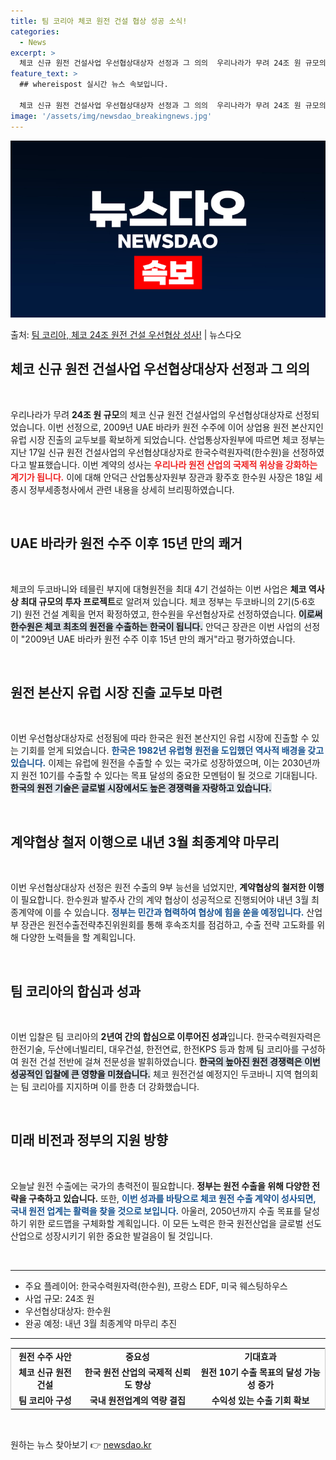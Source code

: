 ```yaml
---
title: 팀 코리아 체코 원전 건설 협상 성공 소식!
categories:
  - News
excerpt: >
  체코 신규 원전 건설사업 우선협상대상자 선정과 그 의의  우리나라가 무려 24조 원 규모의 체코 신규 원전 …
feature_text: >
  ## whereispost 실시간 뉴스 속보입니다.

  체코 신규 원전 건설사업 우선협상대상자 선정과 그 의의  우리나라가 무려 24조 원 규모의 체코 신규 원전 …
image: '/assets/img/newsdao_breakingnews.jpg'
---
```


![뉴스다오 속보](/assets/img/newsdao_breakingnews.jpg)

<p>출처: <a href="https://newsdao.kr/4904" rel="dofollow">팀 코리아, 체코 24조 원전 건설 우선협상 성사!</a> | 뉴스다오</p>

<h2 data-ke-size="size26">체코 신규 원전 건설사업 우선협상대상자 선정과 그 의의</h2>

<p data-ke-size="size16">&nbsp;</p>

우리나라가 무려 <b>24조 원 규모</b>의 체코 신규 원전 건설사업의 우선협상대상자로 선정되었습니다. 이번 선정으로, 2009년 UAE 바라카 원전 수주에 이어 상업용 원전 본산지인 유럽 시장 진출의 교두보를 확보하게 되었습니다. 산업통상자원부에 따르면 체코 정부는 지난 17일 신규 원전 건설사업의 우선협상대상자로 한국수력원자력(한수원)을 선정하였다고 발표했습니다. 이번 계약의 성사는 <b><span style="color: #ee2323;">우리나라 원전 산업의 국제적 위상을 강화하는 계기가 됩니다.</span></b> 이에 대해 안덕근 산업통상자원부 장관과 황주호 한수원 사장은 18일 세종시 정부세종청사에서 관련 내용을 상세히 브리핑하였습니다.

<p data-ke-size="size16">&nbsp;</p>

<h2 data-ke-size="size26">UAE 바라카 원전 수주 이후 15년 만의 쾌거</h2>

<p data-ke-size="size16">&nbsp;</p>

체코의 두코바니와 테믈린 부지에 대형원전을 최대 4기 건설하는 이번 사업은 <b>체코 역사상 최대 규모의 투자 프로젝트</b>로 알려져 있습니다. 체코 정부는 두코바니의 2기(5·6호기) 원전 건설 계획을 먼저 확정하였고, 한수원을 우선협상자로 선정하였습니다. <b><span style="background-color: #21538527;">이로써 한수원은 체코 최초의 원전을 수출하는 한국이 됩니다.</span></b> 안덕근 장관은 이번 사업의 선정이 "2009년 UAE 바라카 원전 수주 이후 15년 만의 쾌거"라고 평가하였습니다.

<p data-ke-size="size16">&nbsp;</p>

<h2 data-ke-size="size26">원전 본산지 유럽 시장 진출 교두보 마련</h2>

<p data-ke-size="size16">&nbsp;</p>

이번 우선협상대상자로 선정됨에 따라 한국은 원전 본산지인 유럽 시장에 진출할 수 있는 기회를 얻게 되었습니다. <b><span style="color: #1a5490;">한국은 1982년 유럽형 원전을 도입했던 역사적 배경을 갖고 있습니다.</span></b> 이제는 유럽에 원전을 수출할 수 있는 국가로 성장하였으며, 이는 2030년까지 원전 10기를 수출할 수 있다는 목표 달성의 중요한 모멘텀이 될 것으로 기대됩니다. <b><span style="background-color: #21538527;">한국의 원전 기술은 글로벌 시장에서도 높은 경쟁력을 자랑하고 있습니다.</span></b>

<p data-ke-size="size16">&nbsp;</p>

<h2 data-ke-size="size26">계약협상 철저 이행으로 내년 3월 최종계약 마무리</h2>

<p data-ke-size="size16">&nbsp;</p>

이번 우선협상대상자 선정은 원전 수출의 9부 능선을 넘었지만, <b>계약협상의 철저한 이행</b>이 필요합니다. 한수원과 발주사 간의 계약 협상이 성공적으로 진행되어야 내년 3월 최종계약에 이를 수 있습니다. <b><span style="color: #1a5490;">정부는 민간과 협력하여 협상에 힘을 쏟을 예정입니다.</span></b> 산업부 장관은 원전수출전략추진위원회를 통해 후속조치를 점검하고, 수출 전략 고도화를 위해 다양한 노력들을 할 계획입니다.

<p data-ke-size="size16">&nbsp;</p>

<h2 data-ke-size="size26">팀 코리아의 합심과 성과</h2>

<p data-ke-size="size16">&nbsp;</p>

이번 입찰은 팀 코리아의 <b>2년여 간의 합심으로 이루어진 성과</b>입니다. 한국수력원자력은 한전기술, 두산에너빌리티, 대우건설, 한전연료, 한전KPS 등과 함께 팀 코리아를 구성하여 원전 건설 전반에 걸쳐 전문성을 발휘하였습니다. <b><span style="background-color: #21538527;">한국의 높아진 원전 경쟁력은 이번 성공적인 입찰에 큰 영향을 미쳤습니다.</span></b> 체코 원전건설 예정지인 두코바니 지역 협의회는 팀 코리아를 지지하며 이를 한층 더 강화했습니다.

<p data-ke-size="size16">&nbsp;</p>

<h2 data-ke-size="size26">미래 비전과 정부의 지원 방향</h2>

<p data-ke-size="size16">&nbsp;</p>

오늘날 원전 수출에는 국가의 총력전이 필요합니다. <b>정부는 원전 수출을 위해 다양한 전략을 구축하고 있습니다.</b> 또한, <b><span style="color: #1a5490;">이번 성과를 바탕으로 체코 원전 수출 계약이 성사되면, 국내 원전 업계는 활력을 찾을 것으로 보입니다.</span></b> 아울러, 2050년까지 수출 목표를 달성하기 위한 로드맵을 구체화할 계획입니다. 이 모든 노력은 한국 원전산업을 글로벌 선도 산업으로 성장시키기 위한 중요한 발걸음이 될 것입니다.

<p data-ke-size="size16">&nbsp;</p>

<hr>

<ul>
<li>주요 플레이어: 한국수력원자력(한수원), 프랑스 EDF, 미국 웨스팅하우스</li>
<li>사업 규모: 24조 원</li>
<li>우선협상대상자: 한수원</li>
<li>완공 예정: 내년 3월 최종계약 마무리 추진</li>
</ul>

<hr>

<table style="width: 100%; border: 1px solid #ccc;">
<tr>
<td style="text-align: center; height: 17px;"><b>원전 수주 사안</b></td>
<td style="text-align: center; height: 17px;"><b>중요성</b></td>
<td style="text-align: center; height: 17px;"><b>기대효과</b></td>
</tr>
<tr>
<td style="text-align: center; height: 17px;"><b>체코 신규 원전 건설</b></td>
<td style="text-align: center; height: 17px;"><b>한국 원전 산업의 국제적 신뢰도 향상</b></td>
<td style="text-align: center; height: 17px;"><b>원전 10기 수출 목표의 달성 가능성 증가</b></td>
</tr>
<tr>
<td style="text-align: center; height: 17px;"><b>팀 코리아 구성</b></td>
<td style="text-align: center; height: 17px;"><b>국내 원전업계의 역량 결집</b></td>
<td style="text-align: center; height: 17px;"><b>수익성 있는 수출 기회 확보</b></td>
</tr>
</table>

<p data-ke-size="size16">&nbsp;</p> 

원하는 뉴스 찾아보기 👉 <a href="https://newsdao.kr" rel="dofollow">newsdao.kr</a>


